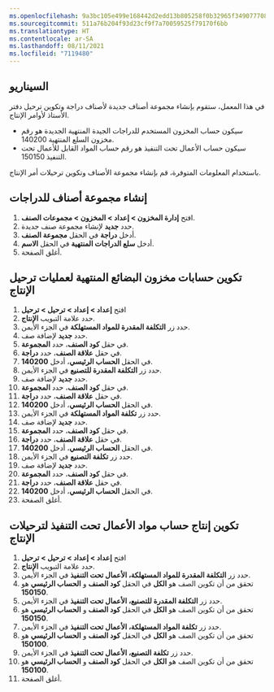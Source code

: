 ```yaml
---
ms.openlocfilehash: 9a3bc105e499e168442d2edd13b805258f0b32965f3490777084180956bdcfce
ms.sourcegitcommit: 511a76b204f93d23cf9f7a70059525f79170f6bb
ms.translationtype: HT
ms.contentlocale: ar-SA
ms.lasthandoff: 08/11/2021
ms.locfileid: "7119480"
---
```

## <a name="scenario"></a>السيناريو
في هذا المعمل، ستقوم بإنشاء مجموعة أصناف جديدة لأصناف دراجة وتكوين ترحيل دفتر الأستاذ لأوامر الإنتاج. 


- سيكون حساب المخزون المستخدم للدراجات الجيدة المنتهية الجديدة هو رقم مخزون السلع المنتهية 140200. 
- سيكون حساب الأعمال تحت التنفيذ هو رقم حساب المواد القابل للأعمال تحت التنفيذ 150150. 

باستخدام المعلومات المتوفرة، قم بإنشاء مجموعة الأصناف وتكوين ترحيلات أمر الإنتاج.

## <a name="create-an-item-group-for-bicycles"></a>إنشاء مجموعة أصناف للدراجات 

1.  افتح **إدارة المخزون > إعداد > المخزون > مجموعات الصنف**.
2.  حدد **جديد** لإنشاء مجموعة صنف جديدة.
3.  أدخل **دراجة** في الحقل **مجموعة الصنف**.
4.  أدخل **سلع الدراجات المنتهية** في الحقل **الاسم**.
5.  أغلق الصفحة.


## <a name="configure-the-finished-goods-inventory-accounts-for-production-postings"></a>تكوين حسابات مخزون البضائع المنتهية لعمليات ترحيل الإنتاج 

1.  افتح **إعداد > إعداد > ترحيل > ترحيل**
2.  حدد علامة التبويب **الإنتاج**.
3.  حدد زر **التكلفة المقدرة للمواد المستهلكة** في الجزء الأيمن.
4.  حدد **جديد** لإضافة صف.
5.  في حقل **كود الصنف**، حدد **المجموعة**.
6.  في حقل **علاقة الصنف**، حدد **دراجة**.
7.  في الحقل **الحساب الرئيسي**، أدخل **140200**.
8.  حدد زر **التكلفة المقدرة للتصنيع** في الجزء الأيمن.
9.  حدد **جديد** لإضافة صف.
10. في حقل **كود الصنف**، حدد **المجموعة**.
11. في حقل **علاقة الصنف**، حدد **دراجة**.
12. في الحقل **الحساب الرئيسي**، أدخل **140200**.
13. حدد زر **تكلفة المواد المستهلكة** في الجزء الأيمن.
14. حدد **جديد** لإضافة صف.
15. في حقل **كود الصنف**، حدد **المجموعة**.
16. في حقل **علاقة الصنف**، حدد **دراجة**.
17. في الحقل **الحساب الرئيسي**، أدخل **140200**.
18. حدد زر **تكلفة التصنيع** في الجزء الأيمن.
19. حدد **جديد** لإضافة صف.
20. في حقل **كود الصنف**، حدد **المجموعة**.
21. في حقل **علاقة الصنف**، حدد **دراجة**.
22. في الحقل **الحساب الرئيسي**، أدخل **140200**.
23. أغلق الصفحة.

## <a name="configure-the-production-wip-material-account-for-production-postings"></a>تكوين إنتاج حساب مواد الأعمال تحت التنفيذ لترحيلات الإنتاج 

1.  افتح **إعداد > إعداد > ترحيل > ترحيل**
2.  حدد علامة التبويب **الإنتاج**.
3.  حدد زر **التكلفة المقدرة للمواد المستهلكة، الأعمال تحت التنفيذ** في الجزء الأيمن.
4.  تحقق من أن تكوين الصف هو **الكل** في الحقل **كود الصنف** و **الحساب الرئيسي** هو **150150**.
5.  حدد زر **التكلفة المقدرة للتصنيع، الأعمال تحت التنفيذ** في الجزء الأيمن.
6.  تحقق من أن تكوين الصف هو **الكل** في الحقل **كود الصنف** و **الحساب الرئيسي** هو **150150**.
7.  حدد زر **تكلفة المواد المستهلكة، الأعمال تحت التنفيذ** في الجزء الأيمن.
8.  تحقق من أن تكوين الصف هو **الكل** في الحقل **كود الصنف** و **الحساب الرئيسي** هو **150100**.
9.  حدد زر **تكلفة التصنيع، الأعمال تحت التنفيذ** في الجزء الأيمن.
10. تحقق من أن تكوين الصف هو **الكل** في الحقل **كود الصنف** و **الحساب الرئيسي** هو **150100**.
11. أغلق الصفحة.

